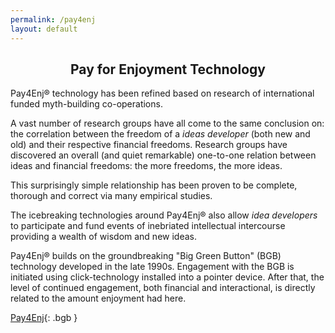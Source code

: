 ```yaml
---
permalink: /pay4enj
layout: default
---
```



## Pay for Enjoyment Technology

Pay4Enj&reg; technology has been refined based on research of international funded myth-building co-operations.

A vast number of research groups have all come to the same conclusion on: the correlation between the freedom of a *ideas developer* (both new and old) and their respective financial freedoms. Research groups have discovered an overall (and quiet remarkable) one-to-one relation between ideas and financial freedoms: the more freedoms, the more ideas.

This surprisingly simple relationship has been proven to be complete, thorough and correct via many empirical studies.

The icebreaking technologies around Pay4Enj&reg; also allow *idea developers* to participate and fund events of  inebriated intellectual intercourse providing a wealth of wisdom and new ideas.

Pay4Enj&reg; builds on the  groundbreaking "Big Green Button" (BGB) technology developed in the late 1990s. Engagement with the BGB is initiated using click-technology installed into a pointer device. After that, the level of continued engagement, both financial and interactional, is directly related to the amount enjoyment had here.


<style>
a.bgb {
   color: #eee;
   text-align: center;
   border: 2px solid green;
   background-color: #4CAF50;
   padding: 20px;
   width: 90%;
   margin-top: 30px;
   display: inline-block;
   border-radius: 8px;
   transition-duration: 0.4s;
}

a.bgb:hover {
  background-color: #4cee35;
}

h2 {
    text-align: center;
}

</style>

[Pay4Enj](https://www.paypal.com/donate/?hosted_button_id=SXBPWPT59LHFS){: .bgb }
